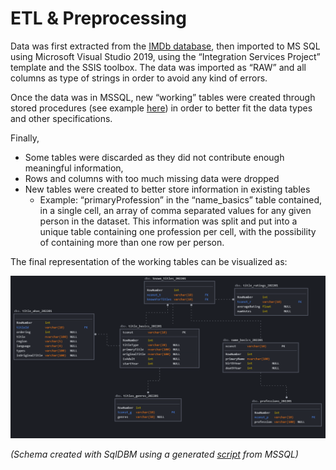 # ETL & Preprocessing

Data was first extracted from the [IMDb database](https://datasets.imdbws.com/), then imported to MS SQL using Microsoft Visual Studio 2019, using the “Integration Services Project” template and the SSIS toolbox.  The data was imported as “RAW” and all columns as type of strings in order to avoid any kind of errors.

Once the data was in MSSQL, new “working” tables were created through stored procedures (see example [here](https://github.com/pcmaldonado/IMDb/blob/main/Preprocessing/name_basics_procedure_wrk_table.sql)) in order to better fit the data types and other specifications. 

Finally,

- Some tables were discarded as they did not contribute  enough meaningful information,
- Rows and columns with too much missing data were dropped
- New tables were created to better store information in existing tables
    - Example: “primaryProfession” in the “name_basics” table contained, in a single cell, an array of comma separated values for any given person in the dataset. This information was split and put into a unique table containing one profession per cell, with the possibility of containing more than one row per person.

The final representation of the working tables can be visualized as:

![Untitled](https://github.com/pcmaldonado/IMDb/blob/main/Preprocessing/RelationalDatabaseSchema.png)

*(Schema created with SqlDBM using a generated [script](https://github.com/pcmaldonado/IMDb/blob/main/Preprocessing/script.sql) from MSSQL)*